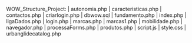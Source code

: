 WOW_Structure_Project:
| autonomia.php
| caracteristicas.php
| contactos.php
| criarlogin.php
| dbwow.sql
| fundamento.php
| index.php
| ligaDados.php
| login.php
| marcas.php
| marcas1.php
| mobilidade.php
| navegador.php
| processaForms.php
| produtos.php
| script.js
| style.css
| urbanglidecatalog.php